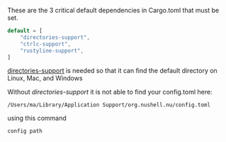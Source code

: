 These are the 3 critical default dependencies in Cargo.toml that must be set.

```rust
default = [
    "directories-support",
    "ctrlc-support",
    "rustyline-support",
]
```

[directories-support](https://crates.io/crates/directories-next) is needed so that it can find the default directory on Linux, Mac, and Windows

Without *directories-support* it is not able to find your config.toml here:

```
/Users/ma/Library/Application Support/org.nushell.nu/config.toml
```

using this command
```
config path
```
